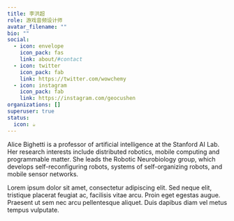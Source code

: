 ```yaml
---
title: 李洪超
role: 游戏音频设计师
avatar_filename: ""
bio: ""
social:
  - icon: envelope
    icon_pack: fas
    link: about/#contact
  - icon: twitter
    icon_pack: fab
    link: https://twitter.com/wowchemy
  - icon: instagram
    icon_pack: fab
    link: https://instagram.com/geocushen
organizations: []
superuser: true
status:
  icon: ☕️
---
```


Alice Bighetti is a professor of artificial intelligence at the Stanford AI Lab. Her research interests include distributed robotics, mobile computing and programmable matter. She leads the Robotic Neurobiology group, which develops self-reconfiguring robots, systems of self-organizing robots, and mobile sensor networks.

Lorem ipsum dolor sit amet, consectetur adipiscing elit. Sed neque elit, tristique placerat feugiat ac, facilisis vitae arcu. Proin eget egestas augue. Praesent ut sem nec arcu pellentesque aliquet. Duis dapibus diam vel metus tempus vulputate.

